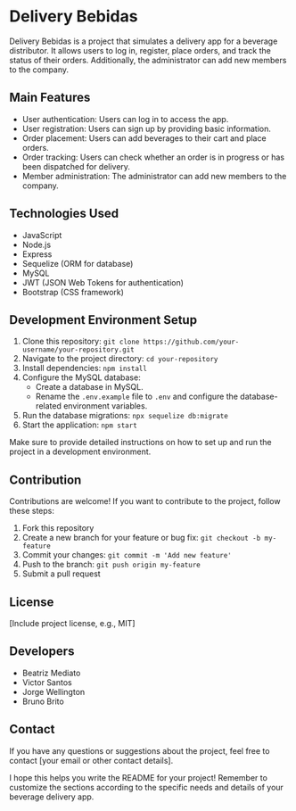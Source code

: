 # Delivery Bebidas

Delivery Bebidas is a project that simulates a delivery app for a beverage distributor. It allows users to log in, register, place orders, and track the status of their orders. Additionally, the administrator can add new members to the company.

## Main Features

- User authentication: Users can log in to access the app.
- User registration: Users can sign up by providing basic information.
- Order placement: Users can add beverages to their cart and place orders.
- Order tracking: Users can check whether an order is in progress or has been dispatched for delivery.
- Member administration: The administrator can add new members to the company.

## Technologies Used

- JavaScript
- Node.js
- Express
- Sequelize (ORM for database)
- MySQL
- JWT (JSON Web Tokens for authentication)
- Bootstrap (CSS framework)

## Development Environment Setup

1. Clone this repository: `git clone https://github.com/your-username/your-repository.git`
2. Navigate to the project directory: `cd your-repository`
3. Install dependencies: `npm install`
4. Configure the MySQL database:
   - Create a database in MySQL.
   - Rename the `.env.example` file to `.env` and configure the database-related environment variables.
5. Run the database migrations: `npx sequelize db:migrate`
6. Start the application: `npm start`

Make sure to provide detailed instructions on how to set up and run the project in a development environment.

## Contribution

Contributions are welcome! If you want to contribute to the project, follow these steps:

1. Fork this repository
2. Create a new branch for your feature or bug fix: `git checkout -b my-feature`
3. Commit your changes: `git commit -m 'Add new feature'`
4. Push to the branch: `git push origin my-feature`
5. Submit a pull request

## License

[Include project license, e.g., MIT]

## Developers

- Beatriz Mediato
- Victor Santos
- Jorge Wellington
- Bruno Brito

## Contact

If you have any questions or suggestions about the project, feel free to contact [your email or other contact details].

I hope this helps you write the README for your project! Remember to customize the sections according to the specific needs and details of your beverage delivery app.

